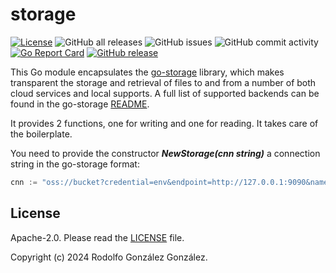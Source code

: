 # storage

[![License](https://img.shields.io/badge/License-Apache_2.0-blue.svg)](https://opensource.org/licenses/Apache-2.0)
![GitHub all releases](https://img.shields.io/github/downloads/rgglez/storage/total)
![GitHub issues](https://img.shields.io/github/issues/rgglez/storage)
![GitHub commit activity](https://img.shields.io/github/commit-activity/y/rgglez/storage)
[![Go Report Card](https://goreportcard.com/badge/github.com/rgglez/storage)](https://goreportcard.com/report/github.com/rgglez/storage)
[![GitHub release](https://img.shields.io/github/release/rgglez/storage.svg)](https://github.com/rgglez/storage/releases/)

This Go module encapsulates the [go-storage](https://github.com/rgglez/go-storage) library, 
which makes transparent the storage and retrieval of files to and from a number of both 
cloud services and local supports. A full list of supported backends can be
found in the go-storage [README](https://github.com/rgglez/go-storage/blob/master/README.md).

It provides 2 functions, one for writing and one for reading. It takes care of the boilerplate.

You need to provide the constructor ***NewStorage(cnn string)*** a connection string in the
go-storage format:

```go
cnn := "oss://bucket?credential=env&endpoint=http://127.0.0.1:9090&name=bucket"
```

## License

Apache-2.0. Please read the [LICENSE](LICENSE) file.

Copyright (c) 2024 Rodolfo González González.
